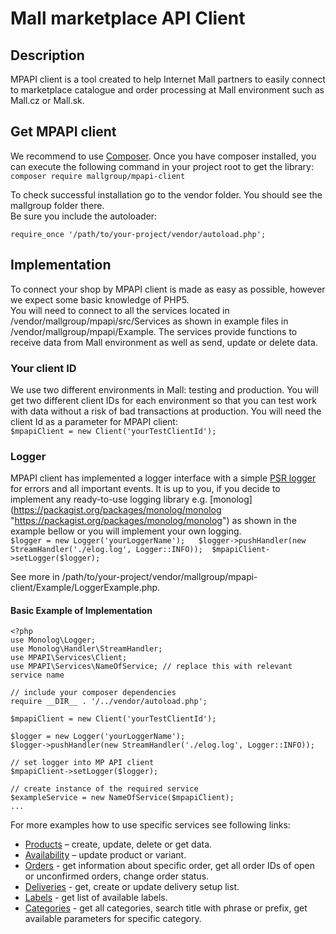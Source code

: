 # Mall marketplace API Client

## Description 
MPAPI client is a tool created to help Internet Mall partners to easily connect to marketplace catalogue and order processing at Mall environment such as Mall.cz or Mall.sk. 
## Get MPAPI client 
We recommend to use [Composer](https://getcomposer.org/doc/00-intro.md "see https://getcomposer.org/doc/00-intro.md , if you have it not installed yet"). Once you have composer installed,  you can execute the following command in your project root to get the library:  
`composer require mallgroup/mpapi-client `

To check successful installation go to the vendor folder. You should see the mallgroup folder there.  
Be sure you include the autoloader: 
 
`require_once '/path/to/your-project/vendor/autoload.php';`
 
## Implementation 
To connect  your shop by MPAPI client is made as easy as possible, however we expect some basic knowledge of PHP5.  
You will need to connect to all the services located in /vendor/mallgroup/mpapi/src/Services as shown in example files in /vendor/mallgroup/mpapi/Example. The services provide functions to receive data from Mall environment as well as send, update or delete data. 
### Your client ID 
We use two different environments in Mall: testing and production. You will get two different client IDs for each environment so that you can test work with data without a risk of bad transactions at production. 
You will need the client Id as a parameter  for MPAPI client:  
`$mpapiClient = new Client('yourTestClientId');` 
### Logger 
MPAPI client has implemented a logger interface with a simple [PSR logger](https://packagist.org/packages/psr/log "https://packagist.org/packages/psr/log")  for errors and all important events. It is up to you, if you decide to implement any ready-to-use logging library e.g. [monolog] (https://packagist.org/packages/monolog/monolog "https://packagist.org/packages/monolog/monolog") as shown in the example bellow or you will implement your own logging.  
`$logger = new Logger('yourLoggerName');  
$logger->pushHandler(new StreamHandler('./elog.log', Logger::INFO)); 
$mpapiClient->setLogger($logger);`
 
See more in /path/to/your-project/vendor/mallgroup/mpapi-client/Example/LoggerExample.php. 
 
#### Basic Example of Implementation 
 
```
<?php 
use Monolog\Logger; 
use Monolog\Handler\StreamHandler;
use MPAPI\Services\Client;
use MPAPI\Services\NameOfService; // replace this with relevant service name
 
// include your composer dependencies 
require __DIR__ . '/../vendor/autoload.php'; 
 
$mpapiClient = new Client('yourTestClientId'); 
 
$logger = new Logger('yourLoggerName'); 
$logger->pushHandler(new StreamHandler('./elog.log', Logger::INFO)); 
 
// set logger into MP API client 
$mpapiClient->setLogger($logger); 

// create instance of the required service
$exampleService = new NameOfService($mpapiClient); 
...
```
For more examples how to use specific services see following links:  
* [Products](docs/PRODUCTS) – create, update, delete or get data.  
* [Availability](docs/AVAILABILITY) – update product or variant.  
* [Orders](docs/ORDERS) - get information about specific order, get all order IDs of open or unconfirmed orders, change order status.  
* [Deliveries](docs/DELIVERIES) - get, create or update delivery setup list.  
* [Labels](docs/LABELS) - get list of available labels.  
* [Categories](docs/CATEGORIES) - get all categories, search title with phrase or prefix, get available parameters for specific category.
    
